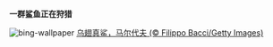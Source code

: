 
**一群鲨鱼正在狩猎**

![bing-wallpaper](https://www.bing.com/th?id=OHR.BlacktipSharks_ZH-CN6532659465_1920x1080.jpg)
[乌翅真鲨，马尔代夫 (© Filippo Bacci/Getty Images)](https://www.bing.com/search?q=%E9%A9%AC%E5%B0%94%E4%BB%A3%E5%A4%AB%E4%B9%8C%E7%BF%85%E7%9C%9F%E9%B2%A8&amp;form=hpcapt&amp;mkt=zh-cn)
  